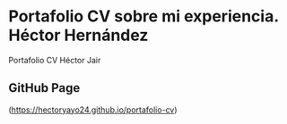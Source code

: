 # Portafolio CV sobre mi experiencia. Héctor Hernández

Portafolio CV Héctor Jair

## GitHub Page

(https://hectoryayo24.github.io/portafolio-cv)